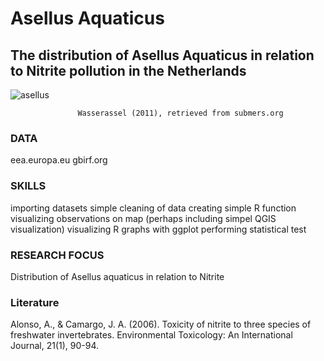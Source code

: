 # Asellus Aquaticus
## The distribution of Asellus Aquaticus in relation to Nitrite pollution in the Netherlands
   ![asellus](https://user-images.githubusercontent.com/84587448/142761844-bf86e4c6-ab77-4008-a5d9-334133db549f.jpg)
   
                   Wasserassel (2011), retrieved from submers.org
  

### DATA
  eea.europa.eu
  gbirf.org

### SKILLS
   importing datasets
   simple cleaning of data
   creating simple R function
   visualizing observations on map (perhaps including simpel QGIS visualization)
   visualizing R graphs with ggplot
   performing statistical test
   

### RESEARCH FOCUS
   Distribution of Asellus aquaticus in relation to Nitrite 
   
### Literature
   Alonso, A., & Camargo, J. A. (2006). Toxicity of nitrite to three species of freshwater invertebrates. Environmental Toxicology: An International Journal, 21(1), 90-94.
